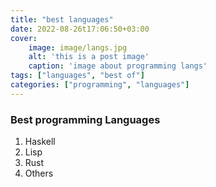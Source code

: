 ```yaml
---
title: "best languages"
date: 2022-08-26t17:06:50+03:00
cover: 
    image: image/langs.jpg
    alt: 'this is a post image'
    caption: 'image about programming langs'
tags: ["languages", "best of"]
categories: ["programming", "languages"]
---
```


### Best programming Languages

1. Haskell
2. Lisp
3. Rust
4. Others
